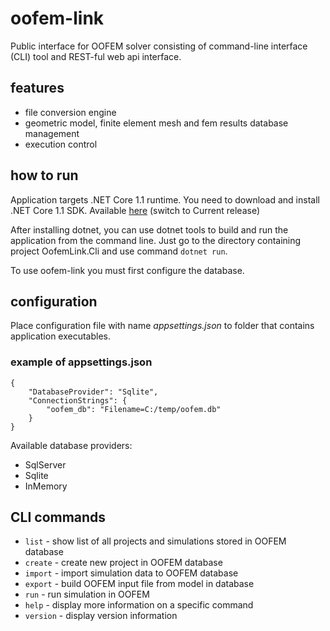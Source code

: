 # oofem-link
Public interface for OOFEM solver consisting of command-line interface (CLI) tool and REST-ful web api interface.

## features
* file conversion engine
* geometric model, finite element mesh and fem results database management
* execution control

## how to run
Application targets .NET Core 1.1 runtime. You need to download and install .NET Core 1.1 SDK. Available [here](https://www.microsoft.com/net/download/core) (switch to Current release)

After installing dotnet, you can use dotnet tools to build and run the application from the command line. Just go to the directory containing project OofemLink.Cli and use command `dotnet run`.

To use oofem-link you must first configure the database.

## configuration
Place configuration file with name _appsettings.json_ to folder that contains application executables.

### example of appsettings.json
```
{
    "DatabaseProvider": "Sqlite",
    "ConnectionStrings": {
        "oofem_db": "Filename=C:/temp/oofem.db"
    }
}
```
Available database providers:
* SqlServer
* Sqlite
* InMemory

## CLI commands
* `list` - show list of all projects and simulations stored in OOFEM database
* `create` - create new project in OOFEM database
* `import` - import simulation data to OOFEM database
* `export` - build OOFEM input file from model in database
* `run` - run simulation in OOFEM
* `help` - display more information on a specific command
* `version` - display version information

